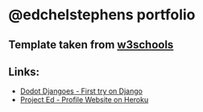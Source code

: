 # @edchelstephens portfolio

## Template taken from [w3schools](https://www.w3schools.com/w3css/tryw3css_templates_dark_portfolio.htm)

## Links:

- [Dodot Djangoes - First try on Django](http://dodotdjangoes.herokuapp.com/)
- [Project Ed - Profile Website on Heroku](https://edchelstephens.herokuapp.com/)
